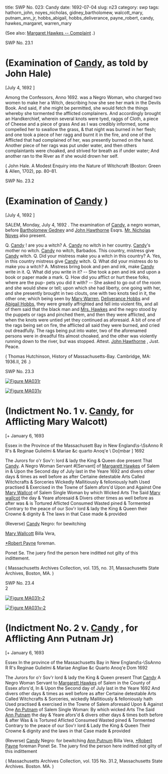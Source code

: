 title: SWP No. 023: Candy
date: 1692-07-04
slug: n23
category: swp
tags: hathorn_john, noyes_nicholas, gidney_bartholomew, walcott_mary, putnam_ann_jr, hobbs_abigail, hobbs_deliverance, payne_robert, candy, hawkes_margaret, warren_mary




(See also: [Margaret Hawkes -- Complaint](/n66.html#n66.1) .)

<div markdown class="doc" id="n23.1">

<div class="doc_id">SWP No. 23.1</div>


# (Examination of [Candy](/tag/candy.html), as told by John Hale)

[July 4, 1692 ]

Among the Confessors, Anno 1692. was a Negro Woman, who charged two women to make her a Witch, describing how she see her mark in the Devils Book. And said, if she might be permitted, she would fetch the things whereby she tormented the afflicted complainers. And accordingly brought an Handkerchief, wherein several knots were tyed, raggs of Cloth, a piece of Cheese and a piece of grass And as I was credibly informed, some compelled her to swallow the grass, & that night was burned in her flesh; and one took a piece of her ragg and burnt it in the fire, and one of the Afflicted that had complained of her, was presently burned on the hand. Another piece of her rags was put under water, and then others complaintants were choaked, and strived for breath as if under water; And another ran to the River as if she would drown her self. 

( John Hale. A Modest Enquiry into the Nature of Witchcraft (Boston: Green & Allen, 1702), pp. 80–81.

</div>



<div markdown class="doc" id="n23.2">

<div class="doc_id">SWP No. 23.2</div>


# (Examination of [Candy](/tag/candy.html) )

[July 4, 1692 ]

SALEM, Monday, July 4, 1692 . The examination of [Candy](/tag/candy.html), a  negro woman, before [Bartholomew Gedney](/tag/gidney_bartholomew.html) and [John Hawthorne](/tag/hathorn_john.html)  Esqrs. [Mr. Nicholas Noyes](/tag/noyes_nicholas.html) also present.

Q. [Candy](/tag/candy.html) ! are you a witch? A. [Candy](/tag/candy.html) no witch in her country.  [Candy](/tag/candy.html)'s mother no witch. [Candy](/tag/candy.html) no witch, Barbados. This country,  mistress give [Candy](/tag/candy.html) witch. Q. Did your mistress make you a witch in  this country? A. Yes, in this country mistress give [Candy](/tag/candy.html) witch.  Q. What did your mistress do to make you a witch? A. Mistress bring book and pen and ink, make [Candy](/tag/candy.html) write in it. Q. What did you write  in it? -- She took a pen and ink and upon a book or paper made a  mark. Q. How did you afflict or hurt these folks, where are the pup-  pets you did it with? -- She asked to go out of the room and she  would shew or tell; upon which she had liberty, one going with her,  and she presently brought in two clouts, one with two knots tied in  it, the other one; which being seen by [Mary Warren](/tag/warren_mary.html), [Deliverance Hobbs](/tag/hobbs_deliverance.html) and [Abigail Hobbs](/tag/hobbs_abigail.html), they were greatly affrighted and fell into  violent fits, and all of them said that the black man and [Mrs. Hawkes](/tag/hawkes_margaret.html)  and the negro stood by the puppets or rags and pinched them, and  then they were afflicted, and when the knots were untied yet they  continued as aforesaid. A bit of one of the rags being set on fire, the  afflicted all said they were burned, and cried out dreadfully. The  rags being put into water, two of the aforenamed persons were in  dreadful fits almost choaked, and the other was violently running  down to the river, but was stopped.
Attest.                                                   [John Hawthorne](/tag/hathorn_john.html) , Just. Peace. 

( Thomas Hutchinson,  History of Massachusetts-Bay. Cambridge, MA: 1936.II, 26 .)

</div>



<div markdown class="doc" id="n23.3">

<div class="doc_id">SWP No. 23.3</div>


<span markdown class="figure">[![Figure MA031r](archives/MA135/small/MA031r.jpg)](archives/MA135/large/MA031r.jpg)</span>



<span markdown class="figure">[![Figure MA031v](archives/MA135/small/MA031v.jpg)](archives/MA135/large/MA031v.jpg)</span>



# (Indictment No. 1 v. [Candy](/tag/candy.html), for Afflicting Mary Walcott)

[+ January 6, 1693 

Essex in the Province of the Massachusett Bay  in New England\s-\SsAnno R R's & Reginae Gulielmi & Mariae &c quarto Anoq'e \ Do[mbar ] 1692

The Jurors for o'r Sov'r: lord & lady the King & Queen doe present  That [Candy](/tag/candy.html). A Negro Woman Servant #[Servant] of [Margarett Hawkes](/tag/hawkes_margaret.html) of Salem in & Upon the Second day of July last in the Yeare 1692 and divers other days & times as well before as after Certaine  detestable Arts Called Witchcrafts & Sorceries Wickedly Mallitiously  & felloniously hath Used practised & Exercised in the Towne of  Salem afors'd Upon and Against One [Mary Wallcot](/tag/walcott_mary.html) of Salem Single Woman by which Wicked Arts The Said [Mary wallcot](/tag/walcott_mary.html) the day  & Yeare aforesaid & Divers other times as well before as after was  & is Tortured Aflicted Consumed Wasted pined & Tormented Contrary to the peace of our Sov'r lord & lady the King & Queen their  Crowne & dignity & The laws in that Case made & provided

(Reverse) [Candy](/tag/candy.html) Negro: for bewitching

[Mary Wallcott](/tag/walcott_mary.html) 
Billa Vera,  

[*Robert Payne](/tag/payne_robert.html) foreman. 

Ponet Se. 
The juery find the 
person here inditted 
not gilty of this 
indittement.

( Massachusetts Archives Collection, vol. 135, no. 31, Massachusetts State Archives, Boston, MA. )


</div>



<div markdown class="doc" id="n23.4">

<div class="doc_id">SWP No. 23.4</div>
2

<span markdown class="figure">[![Figure MA031r-2](archives/MA135/small/MA031r-2.jpg)](archives/MA135/large/MA031r-2.jpg)</span>

<span markdown class="figure">[![Figure MA031v-2](archives/MA135/small/MA031v-2.jpg)](archives/MA135/large/MA031v-2.jpg)</span>

# (Indictment No. 2 v. [Candy](/tag/candy.html) , for Afflicting Ann Putnam Jr)

[+ January 6, 1693 

Essex In the province of the  Massachusetts Bay in New  England\s-\SsAnno R R's Reginae Gulielmi & Mariae Angliae &c Quarto Anoq'e  Dom 1692

The Jurors for o'r Sov'r lord & lady the King & Queen present  That [Candy](/tag/candy.html) A Negro Woman Servant to [Margarett Hawkes](/tag/hawkes_margaret.html) of Salem in the County of Essex afors'd, In & Upon the Second day of July last in the Yeare 1692 And divers other days & times as well before  as after Certaine detestable Arts Called Witchcrafts & Sorceries, wickedly Mallitiously & felloniously hath Used practised & exercised  in the Towne of Salem aforesaid Upon & Against One [An Putnam](/tag/putnam_ann_jr.html) of Salem Single Woman: By which wicked Arts The Said [Ann Putnam](/tag/putnam_ann_jr.html) the day & Yeare afors'd & divers other days & times both before & after Was & is Tortured Aflicted Consumed Wasted pined & Tormented Contrary to the peace of our Sov'r lord & Lady the King  & Queen Their Crowne & dignity and the laws in that Case made & provided

(Reverse) [Candy](/tag/candy.html) Negro: 
for bewitching [Ann Putnum](/tag/putnam_ann_jr.html) 
Billa Vera,  [*Robert Payne](/tag/payne_robert.html) foreman 
Ponet Se. 
The juery find the person here inditted 
not gilty of this indittement

( Massachusetts Archives Collection, vol. 135 No. 31.2, Massachusetts State Archives. Boston. MA. )


</div>

